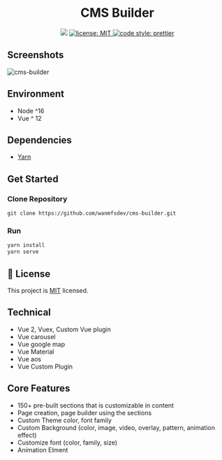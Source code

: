 <h1 align="center">CMS Builder</h1>
<p align="center">
  <img src="https://img.shields.io/badge/version-1.0.0-blue.svg?cacheSeconds=2592000" />
  <a href="LICENSE">
    <img src="https://img.shields.io/badge/license-MIT-yellow.svg" alt="license: MIT" />
  </a>
  <a href="https://prettier.io">
    <img src="https://img.shields.io/badge/code_style-prettier-ff69b4.svg" alt="code style: prettier" />
  </a>
</p>

## Screenshots

![cms-builder](https://user-images.githubusercontent.com/56479636/179369002-5af6b58a-6e02-448c-8853-8ec88974f889.gif)

## Environment

- Node ^16
- Vue ^ 12

## Dependencies

- [Yarn](https://classic.yarnpkg.com/en/docs/install/#mac-stable)

## Get Started

### Clone Repository

```
git clone https://github.com/wanmfsdev/cms-builder.git
```

### Run

```bash
yarn install
yarn serve
```

## 📝 License

This project is [MIT](LICENSE) licensed.

## Technical

- Vue 2, Vuex, Custom Vue plugin
- Vue carousel
- Vue google map
- Vue Material
- Vue aos
- Vue Custom Plugin

## Core Features

- 150+ pre-built sections that is customizable in content
- Page creation, page builder using the sections
- Custom Theme color, font family
- Custom Background (color, image, video, overlay, pattern, animation effect)
- Customize font (color, family, size)
- Animation Elment
